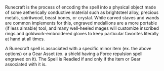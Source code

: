 Runecraft is the process of encoding the spell into a physical object made of some aetherically conductive material such as brightsteel alloy, precious metals, spiritwood, beast bones, or crystal. While carved staves and wands are common implements for this, engraved medallions are a more portable (if less aimable) tool, and many well-heeled mages will customize inscribed rings and goldwork-embroidered gloves to keep particular favorites literally at hand at all times.

A Runecraft spell is associated with a specific minor item (ex. the above options) or a Gear Asset (ex. a shield having a Force repulsion spell engraved on it). The Spell is Readied if and only if the item or Gear associated with it is.